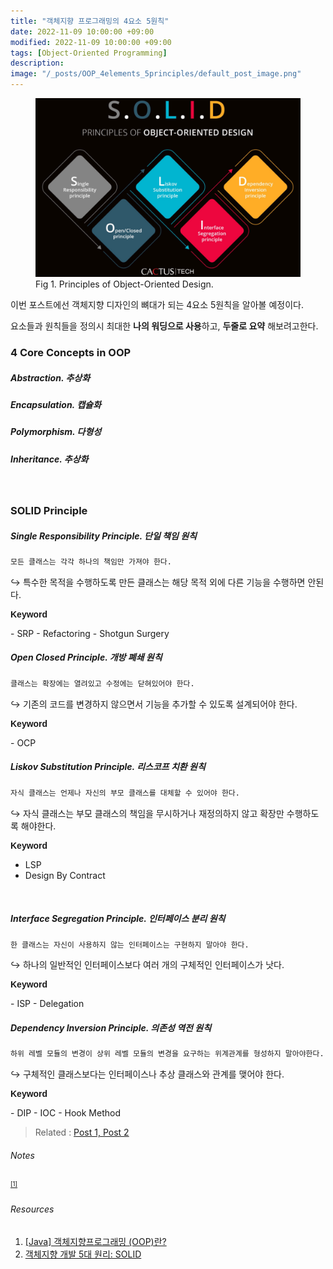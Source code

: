 ```yaml
---
title: "객체지향 프로그래밍의 4요소 5원칙"
date: 2022-11-09 10:00:00 +09:00
modified: 2022-11-09 10:00:00 +09:00
tags: [Object-Oriented Programming]
description:
image: "/_posts/OOP_4elements_5principles/default_post_image.png"
---
```


<figure>
<img src="https://raw.githubusercontent.com/avoholo/avoholo.github.io/master/_posts/OOP_4elements_5principles/default_post_image.png" alt="default_post_image">
<figcaption>Fig 1. Principles of Object-Oriented Design.</figcaption>
</figure>

이번 포스트에선 객체지향 디자인의 뼈대가 되는 4요소 5원칙을 알아볼 예정이다. 

요소들과 원칙들을 정의시 최대한 **나의 워딩으로 사용**하고, **두줄로 요약** 해보려고한다.



### 4 Core Concepts in OOP

##### Abstraction.  추상화


##### Encapsulation. 캡슐화

##### Polymorphism. 다형성

##### Inheritance. 추상화



<br>

### SOLID Principle
##### Single Responsibility Principle. 단일  책임 원칙
~~~bash
모든 클래스는 각각 하나의 책임만 가져야 한다.
~~~
<p>&#8618;   특수한 목적을 수행하도록 만든 클래스는 해당 목적 외에 다른 기능을 수행하면 안된다.</p>
<p style="font-family: Sans-Serif"><b>Keyword</b></p>
- SRP
- Refactoring
- Shotgun Surgery

<br>

##### Open Closed Principle. 개방 폐쇄 원칙

~~~bash
클래스는 확장에는 열려있고 수정에는 닫혀있어야 한다.
~~~

<p>&#8618; 기존의 코드를 변경하지 않으면서 기능을 추가할 수 있도록 설계되어야 한다.</p>
<p style="font-family: Sans-Serif"><b>Keyword</b></p>
- OCP

<br>

##### Liskov Substitution Principle. 리스코프 치환 원칙

~~~bash
자식 클래스는 언제나 자신의 부모 클래스를 대체할 수 있어야 한다.
~~~

<p>&#8618; 자식 클래스는 부모 클래스의 책임을 무시하거나 재정의하지 않고 확장만 수행하도록 해야한다.</p>
<p style="font-family: Sans-Serif"><b>Keyword</b></p>

- LSP
- Design By Contract

<br>

##### Interface Segregation Principle. 인터페이스 분리 원칙

~~~bash
한 클래스는 자신이 사용하지 않는 인터페이스는 구현하지 말아야 한다.
~~~

<p>&#8618; 하나의 일반적인 인터페이스보다 여러 개의 구체적인 인터페이스가 낫다.</p>
<p style="font-family: Sans-Serif"><b>Keyword</b></p>
- ISP
- Delegation 

<br>

##### Dependency Inversion Principle. 의존성 역전 원칙

~~~bash
하위 레벨 모듈의 변경이 상위 레벨 모듈의 변경을 요구하는 위계관계를 형성하지 말아야한다.
~~~

<p>&#8618; 구체적인 클래스보다는 인터페이스나 추상 클래스와 관계를 맺어야 한다.</p>
<p style="font-family: Sans-Serif"><b>Keyword</b></p>
- DIP
- IOC
- Hook Method



> Related :
> <a href="/concept-notes">Post 1, </a> 
> <a href="/concept-notes">Post 2</a> 



###### Notes
<small id="medium-ref"><sup>[[1]](#medium)</sup> </small>

###### Resources
1. [[Java] 객체지향프로그래밍 (OOP)란?](https://limkydev.tistory.com/30)
1. [객체지향 개발 5대 원리: SOLID](https://www.nextree.co.kr/p6960/)
